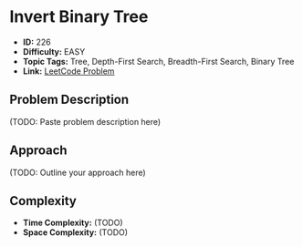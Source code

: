 # Invert Binary Tree

- **ID:** 226
- **Difficulty:** EASY
- **Topic Tags:** Tree, Depth-First Search, Breadth-First Search, Binary Tree
- **Link:** [LeetCode Problem](https://leetcode.com/problems/invert-binary-tree/description/)

## Problem Description

(TODO: Paste problem description here)

## Approach

(TODO: Outline your approach here)

## Complexity

- **Time Complexity:** (TODO)
- **Space Complexity:** (TODO)
